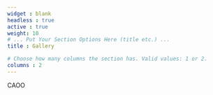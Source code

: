 ```yaml
---
widget : blank
headless : true
active : true
weight: 10
# ... Put Your Section Options Here (title etc.) ...
title : Gallery

# Choose how many columns the section has. Valid values: 1 or 2.
columns : 2
---
```


CAOO
